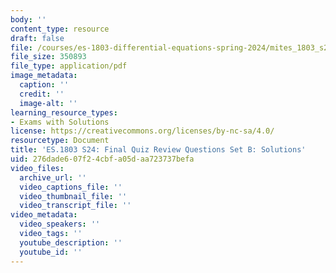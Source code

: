 ```yaml
---
body: ''
content_type: resource
draft: false
file: /courses/es-1803-differential-equations-spring-2024/mites_1803_s24_practice-finalb-qa.pdf
file_size: 350893
file_type: application/pdf
image_metadata:
  caption: ''
  credit: ''
  image-alt: ''
learning_resource_types:
- Exams with Solutions
license: https://creativecommons.org/licenses/by-nc-sa/4.0/
resourcetype: Document
title: 'ES.1803 S24: Final Quiz Review Questions Set B: Solutions'
uid: 276dade6-07f2-4cbf-a05d-aa723737befa
video_files:
  archive_url: ''
  video_captions_file: ''
  video_thumbnail_file: ''
  video_transcript_file: ''
video_metadata:
  video_speakers: ''
  video_tags: ''
  youtube_description: ''
  youtube_id: ''
---
```

